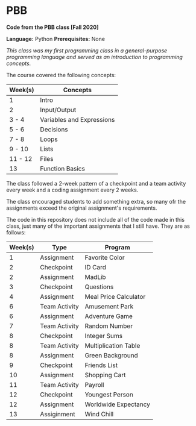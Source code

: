 # PBB

**Code from the PBB class [Fall 2020]**

**Language:** Python
**Prerequisites:** None

_This class was my first programming class in a general-purpose programming language and served as an introduction to programming concepts._

The course covered the following concepts:

| Week(s) | Concepts                  |
| ------- | ------------------------- |
| 1       | Intro                     |
| 2       | Input/Output              |
| 3 - 4   | Variables and Expressions |
| 5 - 6   | Decisions                 |
| 7 - 8   | Loops                     |
| 9 - 10  | Lists                     |
| 11 - 12 | Files                     |
| 13      | Function Basics           |

The class followed a 2-week pattern of a checkpoint and a team activity every week and a coding assignment every 2 weeks.

The class encouraged students to add something extra, so many ofr the assignments exceed the original assignment's requirements.

The code in this repository does not include all of the code made in this class, just many of the important assignments that I still have. They are as follows:

| Week(s) | Type          | Program               |
| ------- | ------------- | --------------------- |
| 1       | Assignment    | Favorite Color        |
| 2       | Checkpoint    | ID Card               |
| 2       | Assignment    | MadLib                |
| 3       | Checkpoint    | Questions             |
| 4       | Assignment    | Meal Price Calculator |
| 6       | Team Activity | Amusement Park        |
| 6       | Assignment    | Adventure Game        |
| 7       | Team Activity | Random Number         |
| 8       | Checkpoint    | Integer Sums          |
| 8       | Team Activity | Multiplication Table  |
| 8       | Assignment    | Green Background      |
| 9       | Checkpoint    | Friends List          |
| 10      | Assignment    | Shopping Cart         |
| 11      | Team Activity | Payroll               |
| 12      | Checkpoint    | Youngest Person       |
| 12      | Assignment    | Worldwide Expectancy  |
| 13      | Assiginment   | Wind Chill            |
